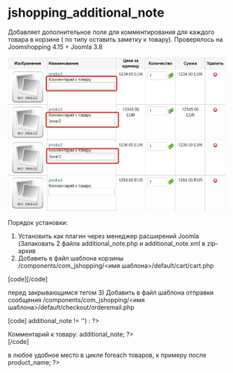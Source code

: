 # jshopping_additional_note
Добавляет дополнительное поле для комментирования для каждого товара в корзине ( по типу оставить заметку к товару). Проверялось на Joomshopping 4.15 + Joomla 3.8

![alt text](logo.jpg)

Порядок установки:
1) Установить как плагин через менеджер расширений Joomla (Запаковать 2 файла additional_note.php и additional_note.xml в zip-архив
2) Добавить в файл шаблона корзины /components/com_jshopping/<имя шаблона>/default/cart/cart.php 

[code]<input type="hidden" id="note_id" name="note_id" />[/code]

перед закрывающимся тегом </form>
3) Добавить в файл шаблона отправки сообщения /components/com_jshopping/<имя шаблона>/default/checkout/orderemail.php

[code]
				<?php if ($prod->additional_note != '') : ?>
				<div class="add_note">Комментарий к товару: <?php echo $prod->additional_note; ?></div>
				<?php endif; ?>
[/code]

в любое удобное место в цикле foreach товаров, к примеру после <?php print $prod->product_name; ?>
